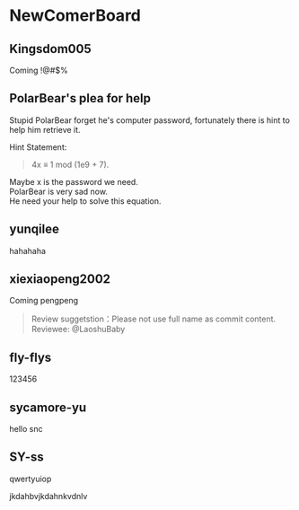 # NewComerBoard

## Kingsdom005
Coming !@#$%

## PolarBear's plea for help
Stupid PolarBear forget he's computer password,  fortunately there is hint to help him retrieve it.

Hint Statement:
> 4x ≡ 1 mod (1e9 + 7).

Maybe x is the password we need.  
PolarBear is very sad now.  
He need your help to solve this equation.

## yunqilee
hahahaha

## xiexiaopeng2002
Coming pengpeng
>
>Review suggetstion：Please not use full name as commit content.
>Reviewee: @LaoshuBaby

## fly-flys
123456

## sycamore-yu
hello snc

## SY-ss
qwertyuiop

jkdahbvjkdahnkvdnlv
